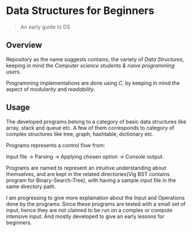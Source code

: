 # Data Structures for Beginners
> An early guide to DS     

## Overview

Repository as the name suggests contains, the variety of *Data Structures*, keeping in mind the *Computer science students & naive programming users*. 

Programming implementations are done using *C*, by keeping in mind the aspect of *modularity* and *readability*.

## Usage

The developed programs belong to a category of basic data structures like array, stack and queue etc. A few of them corresponds to category of complex structures like tree, graph, hashtable, dictionary etc. 

Programs represents a control flow from:

Input file -> Parsing -> Applying chosen option -> Console output. 

Programs are named to represent an intuitive understanding about themselves, and are kept in the related directories(Vig BST contains program for Binary-Search-Tree), with having a sample input file in the same directory path.


I am progressing to give more explaination about the Input and Operations done by the programs. Since these programs are tested with a small set of input, hence they are not claimed to be run on a complex or compute intensive input. And mostly developed to give an early lessons for beginners.
